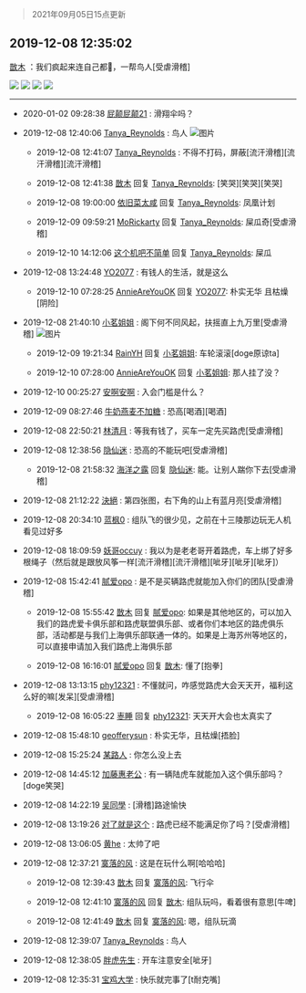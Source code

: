 > 2021年09月05日15点更新
<link rel="stylesheet" href="https://cdn.jsdelivr.net/gh/taotie6/sampleJSON@main/css/photo_show.css">


 ## 2019-12-08 12:35:02 

 [㪚木](https://www.coolapk.com/feed/15257204?shareKey=YzNmYjI0NDNlZTVhNjEzMTc0ZmE~) ：我们疯起来连自己都🐴，一帮鸟人[受虐滑稽] 

<div class="album">
<img class="img-item" src="https://image.coolapk.com/feed/2019/1208/12/1081091_a140ec68_9697_1215@512x294.gif" />
<img class="img-item" src="https://image.coolapk.com/feed/2019/1208/12/1081091_8c5c7738_9697_1217@2494x3325.jpeg" />
<img class="img-item" src="https://image.coolapk.com/feed/2019/1208/12/1081091_20a37470_9697_1219@2494x3325.jpeg" />
<img class="img-item" src="https://image.coolapk.com/feed/2019/1208/12/1081091_2fce072e_9697_1221@2494x3325.jpeg" />
</div>

 ------- 

- 2020-01-02 09:28:38 [屁颠屁颠21](uid=1188943) : 滑翔伞吗？ 

- 2019-12-08 12:40:06 [Tanya_Reynolds](uid=1312051) : 鸟人 ![图片](https://image.coolapk.com/feed/2019/1208/12/1312051_0006_2124@828x464.jpg)

    - 2019-12-08 12:41:07 [Tanya_Reynolds](uid=1312051) : 不得不打码，屏蔽[流汗滑稽][流汗滑稽][流汗滑稽] 

    - 2019-12-08 12:41:38 [㪚木](uid=1081091) 回复 [Tanya_Reynolds](uid=1312051): [笑哭][笑哭][笑哭] 

    - 2019-12-08 19:00:00 [依旧菜太咸](uid=1600968) 回复 [Tanya_Reynolds](uid=1312051): 凤凰计划 

    - 2019-12-09 09:59:21 [MoRickarty](uid=1540253) 回复 [Tanya_Reynolds](uid=1312051): 屎瓜奇[受虐滑稽] 

    - 2019-12-10 14:12:06 [这个机吧不简单](uid=1906762) 回复 [Tanya_Reynolds](uid=1312051): 屎瓜 

- 2019-12-08 13:24:48 [YO2077](uid=1757685) : 有钱人的生活，就是这么 

    - 2019-12-10 07:28:25 [AnnieAreYouOK](uid=1302291) 回复 [YO2077](uid=1757685): 朴实无华  且枯燥[阴险] 

- 2019-12-08 21:40:10 [小茗姐姐](uid=2225525) : 阁下何不同风起，扶摇直上九万里[受虐滑稽] ![图片](https://image.coolapk.com/feed/2019/1208/21/2225525_ad4c2b82_2407_404@420x235.gif)

    - 2019-12-09 19:21:34 [RainYH](uid=725392) 回复 [小茗姐姐](uid=2225525): 车轮滚滚[doge原谅ta] 

    - 2019-12-10 07:28:00 [AnnieAreYouOK](uid=1302291) 回复 [小茗姐姐](uid=2225525): 那人挂了没？ 

- 2019-12-10 00:25:27 [安啊安啊](uid=1080874) : 入会门槛是什么？ 

- 2019-12-09 08:27:46 [牛奶燕麦不加糖](uid=633325) : 恐高[喝酒][喝酒] 

- 2019-12-08 22:50:21 [林清月](uid=3083763) : 等我有钱了，买车一定先买路虎[受虐滑稽] 

- 2019-12-08 12:38:56 [隐仙迷](uid=2403736) : 恐高的不能玩吧[受虐滑稽] 

    - 2019-12-08 21:58:32 [海洋之露](uid=1111949) 回复 [隐仙迷](uid=2403736): 能。让别人踹你下去[受虐滑稽] 

- 2019-12-08 21:12:22 [決絕](uid=2288436) : 第四张图，右下角的山上有蓝月亮[受虐滑稽] 

- 2019-12-08 20:34:10 [蓝枫0](uid=1707284) : 组队飞的很少见，之前在十三陵那边玩无人机看见过好多 

- 2019-12-08 18:09:59 [妖哥occuy](uid=1388591) : 我以为是老老哥开着路虎，车上绑了好多根绳子（然后就是跟放风筝一样[流汗滑稽][流汗滑稽][呲牙][呲牙][呲牙]） 

- 2019-12-08 15:42:41 [腻爱opo](uid=2148921) : 是不是买辆路虎就能加入你们的团队[受虐滑稽] 

    - 2019-12-08 15:55:42 [㪚木](uid=1081091) 回复 [腻爱opo](uid=2148921): 如果是其他地区的，可以加入我们的路虎爱卡俱乐部和路虎联盟俱乐部、或者你们本地区的路虎俱乐部，活动都是与我们上海俱乐部联通一体的。如果是上海苏州等地区的，可以直接申请加入我们路虎上海俱乐部 

    - 2019-12-08 16:16:01 [腻爱opo](uid=2148921) 回复 [㪚木](uid=1081091): 懂了[抱拳] 

- 2019-12-08 13:13:15 [phy12321](uid=882783) : 不懂就问，咋感觉路虎大会天天开，福利这么好的嘛[发呆][受虐滑稽] 

    - 2019-12-08 16:05:22 [栆睡](uid=2246713) 回复 [phy12321](uid=882783): 天天开大会也太真实了 

- 2019-12-08 15:48:10 [geofferysun](uid=435760) : 朴实无华，且枯燥[捂脸] 

- 2019-12-08 15:25:24 [某路人](uid=1061606) : 你怎么没上去 

- 2019-12-08 14:45:12 [加藤惠老公](uid=1266680) : 有一辆陆虎车就能加入这个俱乐部吗？[doge笑哭] 

- 2019-12-08 14:22:19 [吴同學](uid=1320218) : [滑稽]路途愉快 

- 2019-12-08 13:19:26 [对了就是这个](uid=1451911) : 路虎已经不能满足你了吗？[受虐滑稽] 

- 2019-12-08 13:06:05 [黄he](uid=1534400) : 太帅了吧 

- 2019-12-08 12:37:21 [寞落的风](uid=1868896) : 这是在玩什么啊[哈哈哈] 

    - 2019-12-08 12:39:43 [㪚木](uid=1081091) 回复 [寞落的风](uid=1868896): 飞行伞 

    - 2019-12-08 12:41:10 [寞落的风](uid=1868896) 回复 [㪚木](uid=1081091): 组队玩吗，看着很有意思[牛啤] 

    - 2019-12-08 12:41:49 [㪚木](uid=1081091) 回复 [寞落的风](uid=1868896): 嗯，组队玩滴 

- 2019-12-08 12:39:07 [Tanya_Reynolds](uid=1312051) : 鸟人 

- 2019-12-08 12:38:05 [胖虎先生](uid=1280492) : 开车注意安全[呲牙] 

- 2019-12-08 12:35:31 [宝鸡大学](uid=797099) : 快乐就完事了[t耐克嘴] 

